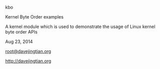 kbo

Kernel Byte Order examples

A kernel module which is used to demonstrate the usage of Linux kernel byte order APIs

Aug 23, 2014

root@davejingtian.org

http://davejingtian.org
